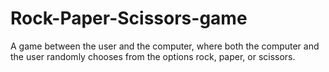 # Rock-Paper-Scissors-game
A game between the user and the computer, where both the computer and the user randomly chooses from the options rock, paper, or scissors.
